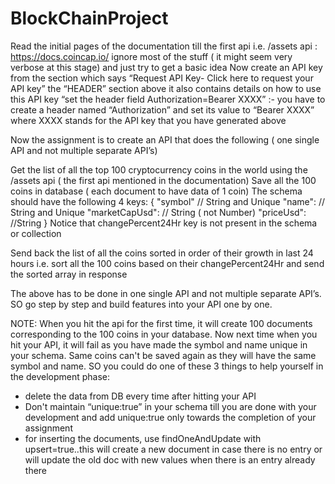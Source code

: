# BlockChainProject

Read the initial pages of the documentation till the first api i.e. /assets api  : https://docs.coincap.io/ 
ignore most of the stuff ( it might seem very verbose at this stage) and just try to get a basic idea 
Now create an API key from the section which says  “Request API Key- Click here to request your API key”
the “HEADER” section above it also contains details on how to use this API key
“set the header field Authorization=Bearer XXXX” :- you have to create a header named “Authorization” and set its value to “Bearer XXXX” where XXXX stands for the API key that you have generated above


Now the assignment is to create an API that does the following ( one single API and not multiple separate API’s)

Get the list of all the top 100 cryptocurrency coins in the world using the /assets api ( the first api mentioned in the documentation)
Save all the 100 coins in database ( each document to have data of 1 coin)
The schema should have the following 4 keys:
 {  "symbol" // String and Unique
    "name": // String and Unique
    "marketCapUsd": // String  ( not Number)
     "priceUsd": //String
   }
Notice that changePercent24Hr key is not present in the schema or collection

Send back the list of all the coins sorted in order of their growth in last 24 hours   i.e. sort all the 100 coins based on their changePercent24Hr and send the sorted array in response

The above has to be done in one single API and not multiple separate API’s. SO go step by step and build features into your API one by one.

NOTE: When you hit the api for the first time, it will create 100 documents corresponding to the 100 coins in your database. Now next time when you hit your API, it will fail as you have made the symbol and name unique in your schema. Same coins can't be saved again as they will have the same symbol and name. SO you could do one of these 3 things to help yourself in the development phase:
- delete the data from DB every time after hitting your API 
- Don't maintain “unique:true” in your schema till you are done with your development and add unique:true only towards the completion of your assignment
- for inserting the documents, use findOneAndUpdate with upsert=true..this will create a new document in case there is no entry or will update the old doc with new values when there is an entry already there
